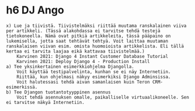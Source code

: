 # h6 DJ Ango

    x) Lue ja tiivistä. Tiivistelmäksi riittää muutama ranskalainen viiva per artikkeli. (Tässä alakohdassa ei tarvitse tehdä testejä tietokoneella. Nämä ovat pitkiä artikkeleita, tässä pääpaino on lukemisella, jotta saat tehtävät tehtyä. Voit laittaa muutaman ranskalaisen viivan esim. omista huomoioista artikkelista. Eli tällä kertaa ei tarvita laajaa eikä kattavaa tiivistelmää.)
        Karvinen 2021: Django 4 Instant Customer Database Tutorial
        Karvinen 2021: Deploy Django 4 - Production Install
    a) Tee yksinkertainen esimerkkiohjelma Djangolla.
        Voit käyttää testipalvelinta, kunhan se ei näy Internetiin.
        Riittää, kun ohjelmasi näkyy esimerkiksi Django Adminsissa.
        Voit halutessasi tehdä aivan samanlaisen kuin Teron CRM-esimerkissä.
    b) Tee Djangon tuotantotyyppinen asennus
        Voit tehdä asennuksen omalle, paikalliselle virtuaalikoneelle. Sen ei tarvitse näkyä Internetiin.

